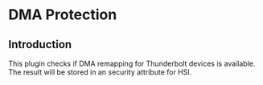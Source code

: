 DMA Protection
==============

Introduction
------------

This plugin checks if DMA remapping for Thunderbolt devices is available. The
result will be stored in an security attribute for HSI.

